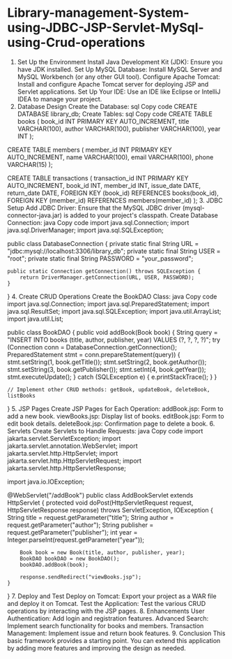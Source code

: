 # Library-management-System-using-JDBC-JSP-Servlet-MySql-using-Crud-operations
1. Set Up the Environment
Install Java Development Kit (JDK): Ensure you have JDK installed.
Set Up MySQL Database: Install MySQL Server and MySQL Workbench (or any other GUI tool).
Configure Apache Tomcat: Install and configure Apache Tomcat server for deploying JSP and Servlet applications.
Set Up Your IDE: Use an IDE like Eclipse or IntelliJ IDEA to manage your project.
2. Database Design
Create the Database:
sql
Copy code
CREATE DATABASE library_db;
Create Tables:
sql
Copy code
CREATE TABLE books (
    book_id INT PRIMARY KEY AUTO_INCREMENT,
    title VARCHAR(100),
    author VARCHAR(100),
    publisher VARCHAR(100),
    year INT
);

CREATE TABLE members (
    member_id INT PRIMARY KEY AUTO_INCREMENT,
    name VARCHAR(100),
    email VARCHAR(100),
    phone VARCHAR(15)
);

CREATE TABLE transactions (
    transaction_id INT PRIMARY KEY AUTO_INCREMENT,
    book_id INT,
    member_id INT,
    issue_date DATE,
    return_date DATE,
    FOREIGN KEY (book_id) REFERENCES books(book_id),
    FOREIGN KEY (member_id) REFERENCES members(member_id)
);
3. JDBC Setup
Add JDBC Driver: Ensure that the MySQL JDBC driver (mysql-connector-java.jar) is added to your project's classpath.
Create Database Connection:
java
Copy code
import java.sql.Connection;
import java.sql.DriverManager;
import java.sql.SQLException;

public class DatabaseConnection {
    private static final String URL = "jdbc:mysql://localhost:3306/library_db";
    private static final String USER = "root";
    private static final String PASSWORD = "your_password";

    public static Connection getConnection() throws SQLException {
        return DriverManager.getConnection(URL, USER, PASSWORD);
    }
}
4. Create CRUD Operations
Create the BookDAO Class:
java
Copy code
import java.sql.Connection;
import java.sql.PreparedStatement;
import java.sql.ResultSet;
import java.sql.SQLException;
import java.util.ArrayList;
import java.util.List;

public class BookDAO {
    public void addBook(Book book) {
        String query = "INSERT INTO books (title, author, publisher, year) VALUES (?, ?, ?, ?)";
        try (Connection conn = DatabaseConnection.getConnection();
             PreparedStatement stmt = conn.prepareStatement(query)) {
            stmt.setString(1, book.getTitle());
            stmt.setString(2, book.getAuthor());
            stmt.setString(3, book.getPublisher());
            stmt.setInt(4, book.getYear());
            stmt.executeUpdate();
        } catch (SQLException e) {
            e.printStackTrace();
        }
    }

    // Implement other CRUD methods: getBook, updateBook, deleteBook, listBooks
}
5. JSP Pages
Create JSP Pages for Each Operation:
addBook.jsp: Form to add a new book.
viewBooks.jsp: Display list of books.
editBook.jsp: Form to edit book details.
deleteBook.jsp: Confirmation page to delete a book.
6. Servlets
Create Servlets to Handle Requests:
java
Copy code
import jakarta.servlet.ServletException;
import jakarta.servlet.annotation.WebServlet;
import jakarta.servlet.http.HttpServlet;
import jakarta.servlet.http.HttpServletRequest;
import jakarta.servlet.http.HttpServletResponse;

import java.io.IOException;

@WebServlet("/addBook")
public class AddBookServlet extends HttpServlet {
    protected void doPost(HttpServletRequest request, HttpServletResponse response) throws ServletException, IOException {
        String title = request.getParameter("title");
        String author = request.getParameter("author");
        String publisher = request.getParameter("publisher");
        int year = Integer.parseInt(request.getParameter("year"));

        Book book = new Book(title, author, publisher, year);
        BookDAO bookDAO = new BookDAO();
        bookDAO.addBook(book);

        response.sendRedirect("viewBooks.jsp");
    }
}
7. Deploy and Test
Deploy on Tomcat: Export your project as a WAR file and deploy it on Tomcat.
Test the Application: Test the various CRUD operations by interacting with the JSP pages.
8. Enhancements
User Authentication: Add login and registration features.
Advanced Search: Implement search functionality for books and members.
Transaction Management: Implement issue and return book features.
9. Conclusion
This basic framework provides a starting point. You can extend this application by adding more features and improving the design as needed.
